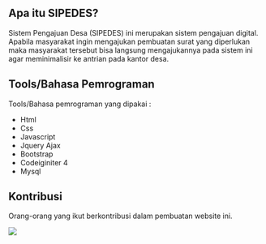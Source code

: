 ## Apa itu SIPEDES?

Sistem Pengajuan Desa (SIPEDES) ini merupakan sistem pengajuan digital. Apabila masyarakat ingin mengajukan pembuatan surat yang diperlukan maka masyarakat tersebut bisa langsung mengajukannya pada sistem ini agar meminimalisir ke antrian pada kantor desa.

## Tools/Bahasa Pemrograman

Tools/Bahasa pemrograman yang dipakai :

- Html
- Css
- Javascript
- Jquery Ajax
- Bootstrap
- Codeiginiter 4
- Mysql

## Kontribusi

Orang-orang yang ikut berkontribusi dalam pembuatan website ini.

<a href="https://github.com/sipedes/graphs/contributors">
  <img src="https://contrib.rocks/image?repo=sipedes" />
</a>

